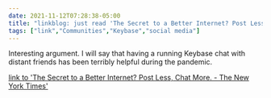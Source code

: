 ```yaml
---
date: 2021-11-12T07:28:38-05:00
title: "linkblog: just read 'The Secret to a Better Internet? Post Less, Chat More. - The New York Times'"
tags: ["link","Communities","Keybase","social media"]
---
```

Interesting argument. I will say that having a running Keybase chat with distant friends has been terribly helpful during the pandemic.
 
[link to 'The Secret to a Better Internet? Post Less, Chat More. - The New York Times'](https://www.nytimes.com/2021/11/12/style/social-media-chat.html)
